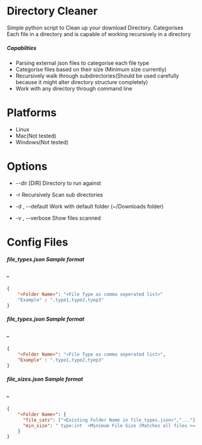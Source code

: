 # Directory Cleaner



Simple python script to Clean up your download Directory. Categorises Each file in a directory and is capable of working recursively in a directory

##### Capablities

- Parsing external json files to categorise each file type
- Categorise files based on their size (Minimum size currently)
- Recursively walk through subdirectories(Should be used carefully because it might   alter directory structure completely)
- Work with any directory through command line

# Platforms

- Linux
- Mac(Not tested)
- Windows(Not tested)
# Options 
- --dir [DIR]           Directory to run against

- -r       Recursively Scan sub directories

- -d , --default 
                      Work with default folder (~/Downloads folder)

-   -v , --verbose 
                        Show files scanned

#  Config Files

#####  file_types.json Sample format
#####  _
```json
{
    "<Folder Name>": "<File Type as comma seperated list>"
    "Example" : ".type1,type2,tyep3"
}
```

#####  file_types.json Sample format
#####  _
```json
{
    "<Folder Name>": "<File Type as comma seperated list>",
    "Example" : ".type1,type2,tyep3"
}
```


#####  file_sizes.json Sample format
#####  _
```json
{
    "<Folder Name>": {
      "file_cats": ["<Existing Folder Name in file_types.json>","..."],
      "min_size": " type:int  <Minimum File Size (Matches all files >= min_size)>"
    }
}
```

